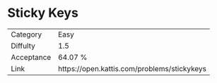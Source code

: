 # Sticky Keys

<table>
    <tr>
        <td>Category</td>
        <td>Easy</td>
    </tr>
    <tr>
        <td>Diffulty</td>
        <td>1.5</td>
    </tr>
    <tr>
        <td>Acceptance</td>
        <td>64.07 %</td>
    </tr>
    <tr>
        <td>Link</td>
        <td>https://open.kattis.com/problems/stickykeys</td>
    </tr>
</table>